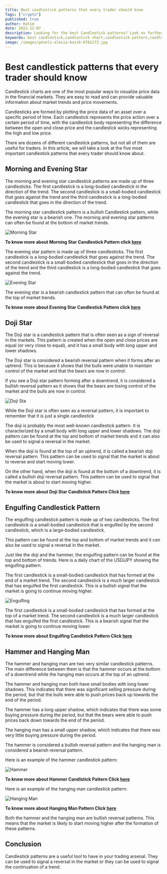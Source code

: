 ```yaml
---
title: Best candlestick patterns that every trader should know
Tags: ["crypto"]
published: true
author: Hatim
date: 2022-12-07
description: Looking for the best Candlestick patterns? Look no further! Our top traders share their favorite patterns and setups.
keywords: best candlestick,candlestick chart,candlestick pattern,candlestick bearing,best candlestick chart,morning star,evening star,doji star,engulfing sta,hammer candlestick Pattern
image: /images/pexels-alesia-kozik-6781273.jpg
---
```


# Best candlestick patterns that every trader should know

Candlestick charts are one of the most popular ways to visualize price data in the financial markets. They are easy to read and can provide valuable information about market trends and price movements. 

Candlesticks are formed by plotting the price data of an asset over a specific period of time. Each candlestick represents the price action over a certain period of time, with the candlestick body representing the difference between the open and close price and the candlestick wicks representing the high and low price.

There are dozens of different candlestick patterns, but not all of them are useful for traders. In this article, we will take a look at the five most important candlestick patterns that every trader should know about.


## Morning and Evening Star


The morning and evening star candlestick patterns are made up of three candlesticks. The first candlestick is a long-bodied candlestick in the direction of the trend. The second candlestick is a small-bodied candlestick that goes against the trend and the third candlestick is a long-bodied candlestick that goes in the direction of the trend.


The morning star candlestick pattern is a bullish Candlestick pattern, while the evening star is a bearish one. The morning and evening star patterns can often be found at the bottom of market trends.

![Morning Star](./morningstar.webp)


**To know more about Morning Star Candlestick Pattern click [here](https://anothertechs.com/crypto/morning-star/)**

The evening star pattern is made up of three candlesticks. The first candlestick is a long-bodied candlestick that goes against the trend. The second candlestick is a small-bodied candlestick that goes in the direction of the trend and the third candlestick is a long-bodied candlestick that goes against the trend.

![Evening Star](./evening-star.webp)


The evening star is a bearish candlestick pattern that can often be found at the top of market trends.

**To know more about Evening Star Candlestick Pattern click [here](https://anothertechs.com/crypto/evening-star/)**



## Doji Star


The Doji star is a candlestick pattern that is often seen as a sign of reversal in the markets. This pattern is created when the open and close prices are equal (or very close to equal), and it has a small body with long upper and lower shadows.



The Doji star is considered a bearish reversal pattern when it forms after an uptrend. This is because it shows that the bulls were unable to maintain control of the market and that the bears are now in control.


If you see a Doji star pattern forming after a downtrend, it is considered a bullish reversal pattern as it shows that the bears are losing control of the market and the bulls are now in control.

![Doji Sta ](doji-start.webp)

While the Doji star is often seen as a reversal pattern, it is important to remember that it is just a single candlestick

The doji is probably the most well-known candlestick pattern. It is characterized by a small body with long upper and lower shadows. The doji pattern can be found at the top and bottom of market trends and it can also be used to signal a reversal in the market.


When the doji is found at the top of an uptrend, it is called a bearish doji reversal pattern. This pattern can be used to signal that the market is about to reverse and start moving lower.

On the other hand, when the doji is found at the bottom of a downtrend, it is called a bullish doji reversal pattern. This pattern can be used to signal that the market is about to start moving higher.

**To know more about Doji Star Candlstick Pattern Click [here](https://anothertechs.com/crypto/everything-you-need-to-know-about-doji-star/)**

## Engulfing Candlestick Pattern

The engulfing candlestick pattern is made up of two candlesticks. The first candlestick is a small-bodied candlestick that is engulfed by the second candlestick, which is a large-bodied candlestick.


This pattern can be found at the top and bottom of market trends and it can also be used to signal a reversal in the market.

Just like the doji and the hammer, the engulfing pattern can be found at the top and bottom of trends. Here is a daily chart of the USD/JPY showing the engulfing pattern.


The first candlestick is a small-bodied candlestick that has formed at the end of a market trend. The second candlestick is a much larger candlestick that has engulfed the first candlestick. This is a bullish signal that the market is going to continue moving higher.

![Engulfing](./bullish-engulfing.webp)


The first candlestick is a small-bodied candlestick that has formed at the top of a market trend. The second candlestick is a much larger candlestick that has engulfed the first candlestick. This is a bearish signal that the market is going to continue moving lower.

**To know more about Engulfing Candlstick Pattern Click [here](https://anothertechs.com/crypto/the-engulfing-pattern/)**

## Hammer and Hanging Man


The hammer and hanging man are two very similar candlestick patterns. The main difference between them is that the hammer occurs at the bottom of a downtrend while the hanging man occurs at the top of an uptrend.


The hammer and hanging man both have small bodies with long lower shadows. This indicates that there was significant selling pressure during the period, but that the bulls were able to push prices back up towards the end of the period.


The hammer has a long upper shadow, which indicates that there was some buying pressure during the period, but that the bears were able to push prices back down towards the end of the period.


The hanging man has a small upper shadow, which indicates that there was very little buying pressure during the period.


The hammer is considered a bullish reversal pattern and the hanging man is considered a bearish reversal pattern.


Here is an example of the hammer candlestick pattern:

![Hammer](./hammer2.webp)

**To know more about Hammer Candlstick Pattern Click [here](https://anothertechs.com/crypto/hammer-signal/)**


Here is an example of the hanging man candlestick pattern:


![Hanging Man](./hanging_man_trade_strategy-5bfd934f46e0fb00518666ed.webp)

**To know more about Hanging Man Pattern Click [here](https://anothertechs.com/crypto/hanging-man-pattern/)**

Both the hammer and the hanging man are bullish reversal patterns. This means that the market is likely to start moving higher after the formation of these patterns.


## Conclusion

Candlestick patterns are a useful tool to have in your trading arsenal. They can be used to signal a reversal in the market or they can be used to signal the continuation of a trend.


